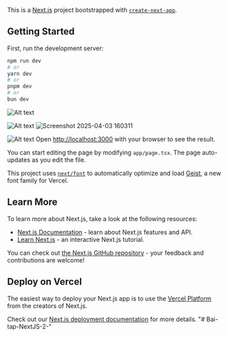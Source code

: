 This is a [Next.js](https://nextjs.org) project bootstrapped with [`create-next-app`](https://nextjs.org/docs/app/api-reference/cli/create-next-app).

## Getting Started

First, run the development server:

```bash
npm run dev
# or
yarn dev
# or
pnpm dev
# or
bun dev
```
![Alt text](https://scontent.fsgn2-8.fna.fbcdn.net/v/t39.30808-6/487885163_665106233130451_1576292800168930905_n.jpg?stp=dst-jpg_s600x600_tt6&_nc_cat=102&ccb=1-7&_nc_sid=127cfc&_nc_ohc=nGGZBdtc_AUQ7kNvgEDZrJ4&_nc_oc=AdkFY67NhIj-0lvm_n7r0GxSRsNeVFNSnbFgopFH8XNO7iWeEZChKA0iZicLaDR1K9MAhcTGrEd7Guk2fhD-zm8R&_nc_zt=23&_nc_ht=scontent.fsgn2-8.fna&_nc_gid=WCIplip9A6NaLfgqld0LkQ&oh=00_AYFiBvEso9gP2vMavp7kpQUBDdKS2encaK8KPAPtA-WE5w&oe=67F48F22)

![Alt text](https://scontent.fsgn2-9.fna.fbcdn.net/v/t39.30808-6/488220801_665106229797118_8420545196779980914_n.jpg?_nc_cat=106&ccb=1-7&_nc_sid=127cfc&_nc_ohc=XatammLJEa8Q7kNvgEXmq3t&_nc_oc=Adn_BDB5EB--cl_0M96Sii0DB743TUjD916BkEiTpkuhY4jYS88qXEDlDabVk8_2l8CXxyssWmIn8gzYpVtlnuWW&_nc_zt=23&_nc_ht=scontent.fsgn2-9.fna&_nc_gid=289o9W8053LuqdW1ce98QQ&oh=00_AYFullS_rOdIHIfmenEFgFum8w0yu0oYetjUr2icMWazrA&oe=67F45DC1)
![Screenshot 2025-04-03 160311](https://github.com/user-attachments/assets/e6d02aac-cbc5-4eb3-a2d6-626ad16b7cdf)

![Alt text](https://scontent.fsgn2-10.fna.fbcdn.net/v/t39.30808-6/488010356_665106276463780_7975478848741007591_n.jpg?_nc_cat=109&ccb=1-7&_nc_sid=127cfc&_nc_ohc=n73A-ayIZNkQ7kNvgHKPP3_&_nc_oc=AdkYKRLntLi_j5_afTExk6WNYsWdPFTk5vC7c0Jwi8bu_qypFast9eP7Zw_uNZXBwGlCsL61NrS8dm3_CFQFIePW&_nc_zt=23&_nc_ht=scontent.fsgn2-10.fna&_nc_gid=QAKJiDWkEUlYJZ9jSRalOw&oh=00_AYE3wvXSoCwuEG5zVBj-hju3MYUutQdxYGfmTE0msXPvGQ&oe=67F470BC)
Open [http://localhost:3000](http://localhost:3000) with your browser to see the result.

You can start editing the page by modifying `app/page.tsx`. The page auto-updates as you edit the file.

This project uses [`next/font`](https://nextjs.org/docs/app/building-your-application/optimizing/fonts) to automatically optimize and load [Geist](https://vercel.com/font), a new font family for Vercel.

## Learn More

To learn more about Next.js, take a look at the following resources:

- [Next.js Documentation](https://nextjs.org/docs) - learn about Next.js features and API.
- [Learn Next.js](https://nextjs.org/learn) - an interactive Next.js tutorial.

You can check out [the Next.js GitHub repository](https://github.com/vercel/next.js) - your feedback and contributions are welcome!

## Deploy on Vercel

The easiest way to deploy your Next.js app is to use the [Vercel Platform](https://vercel.com/new?utm_medium=default-template&filter=next.js&utm_source=create-next-app&utm_campaign=create-next-app-readme) from the creators of Next.js.

Check out our [Next.js deployment documentation](https://nextjs.org/docs/app/building-your-application/deploying) for more details.
"# Bai-tap-NextJS-2-" 
